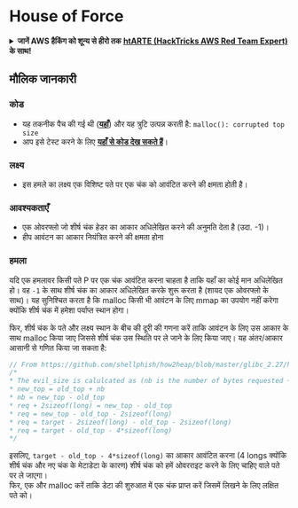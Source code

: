 # House of Force

<details>

<summary><strong>जानें AWS हैकिंग को शून्य से हीरो तक</strong> <a href="https://training.hacktricks.xyz/courses/arte"><strong>htARTE (HackTricks AWS Red Team Expert)</strong></a><strong> के साथ!</strong></summary>

HackTricks का समर्थन करने के अन्य तरीके:

* यदि आप अपनी **कंपनी का विज्ञापन HackTricks में देखना चाहते हैं** या **HackTricks को PDF में डाउनलोड करना चाहते हैं** तो [**सब्सक्रिप्शन प्लान्स देखें**](https://github.com/sponsors/carlospolop)!
* [**आधिकारिक PEASS और HackTricks swag प्राप्त करें**](https://peass.creator-spring.com)
* हमारे विशेष [**NFTs**](https://opensea.io/collection/the-peass-family) कलेक्शन, [**The PEASS Family**](https://opensea.io/collection/the-peass-family) खोजें
* **शामिल हों** 💬 [**डिस्कॉर्ड समूह**](https://discord.gg/hRep4RUj7f) या [**टेलीग्राम समूह**](https://t.me/peass) और हमें **ट्विटर** 🐦 [**@hacktricks\_live**](https://twitter.com/hacktricks\_live)** पर फॉलो** करें।
* **अपने हैकिंग ट्रिक्स साझा करें, HackTricks** और [**HackTricks Cloud**](https://github.com/carlospolop/hacktricks) github repos में PRs सबमिट करके।

</details>

## मौलिक जानकारी

### कोड

* यह तकनीक पैच की गई थी ([**यहाँ**](https://sourceware.org/git/?p=glibc.git;a=commitdiff;h=30a17d8c95fbfb15c52d1115803b63aaa73a285c)) और यह त्रुटि उत्पन्न करती है: `malloc(): corrupted top size`
* आप इसे टेस्ट करने के लिए [**यहाँ से कोड देख सकते हैं**](https://guyinatuxedo.github.io/41-house\_of\_force/house\_force\_exp/index.html)।

### लक्ष्य

* इस हमले का लक्ष्य एक विशिष्ट पते पर एक चंक को आवंटित करने की क्षमता होती है।

### आवश्यकताएँ

* एक ओवरफ्लो जो शीर्ष चंक हेडर का आकार अधिलेखित करने की अनुमति देता है (उदा. -1)।
* हीप आवंटन का आकार नियंत्रित करने की क्षमता होना

### हमला

यदि एक हमलावर किसी पते P पर एक चंक आवंटित करना चाहता है ताकि यहाँ का कोई मान अधिलेखित हो। वह `-1` के साथ शीर्ष चंक का आकार अधिलेखित करके शुरू करता है (शायद एक ओवरफ्लो के साथ)। यह सुनिश्चित करता है कि malloc किसी भी आवंटन के लिए mmap का उपयोग नहीं करेगा क्योंकि शीर्ष चंक में हमेशा पर्याप्त स्थान होगा।

फिर, शीर्ष चंक के पते और लक्ष्य स्थान के बीच की दूरी की गणना करें ताकि आवंटन के लिए उस आकार के साथ malloc किया जाए जिससे शीर्ष चंक उस स्थिति पर ले जाने के लिए किया जाए। यह अंतर/आकार आसानी से गणित किया जा सकता है:
```c
// From https://github.com/shellphish/how2heap/blob/master/glibc_2.27/house_of_force.c#L59C2-L67C5
/*
* The evil_size is calulcated as (nb is the number of bytes requested + space for metadata):
* new_top = old_top + nb
* nb = new_top - old_top
* req + 2sizeof(long) = new_top - old_top
* req = new_top - old_top - 2sizeof(long)
* req = target - 2sizeof(long) - old_top - 2sizeof(long)
* req = target - old_top - 4*sizeof(long)
*/
```
इसलिए, `target - old_top - 4*sizeof(long)` का आकार आवंटित करना (4 longs क्योंकि शीर्ष चंक और नए चंक के मेटाडेटा के कारण) शीर्ष चंक को हमें ओवरराइट करने के लिए चाहिए वाले पते पर ले जाएगा।\
फिर, एक और malloc करें ताकि डेटा की शुरुआत में एक चंक प्राप्त करें जिसमें लिखने के लिए लक्षित पते को।
